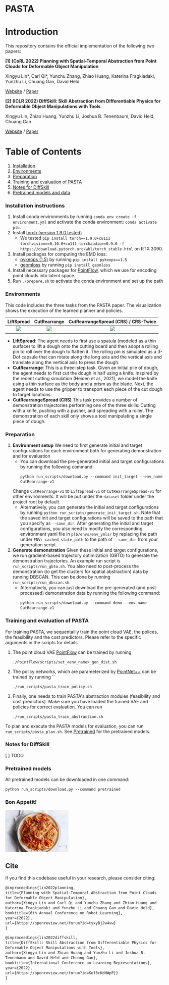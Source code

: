 # PASTA

# Introduction

This repository contains the official implementation of the following two papers:

**[1] (CoRL 2022) Planning with Spatial-Temporal Abstraction from Point Clouds for Deformable Object Manipulation**

Xingyu Lin*, Carl Qi*, Yunchu Zhang, Zhiao Huang, Katerina Fragkiadaki, Yunzhu Li, Chuang Gan, David Held

[Website](https://sites.google.com/view/pasta-plan) /  [Paper](https://arxiv.org/abs/2210.15751)

**[2] (ICLR 2022) DiffSkill: Skill Abstraction from Differentiable Physics for Deformable Object Manipulations with
Tools**

Xingyu Lin, Zhiao Huang, Yunzhu Li, Joshua B. Tenenbaum, David Held, Chuang Gan

[Website](https://xingyu-lin.github.io/diffskill/) /  [Paper](https://openreview.net/pdf?id=Kef8cKdHWpP)

# Table of Contents

1. [Installation](#installation-instructions)
2. [Environments](#environments)
3. [Preparation](#preparation)
4. [Training and evaluation of PASTA](#training-and-evaluation-of-pasta)
5. [Notes for DiffSkill](#notes-for-diffskill)
6. [Pretrained models and data](#pretrained-models)

### Installation instructions

1. Install conda environments by running `conda env create -f environment.yml` and activate the conda
   environment: `conda activate plb`.
2. Install [torch (version 1.9.0 tested)](https://pytorch.org/get-started/previous-versions/)
    * We tested `pip install torch==1.9.0+cu111 torchvision==0.10.0+cu111 torchaudio==0.9.0 -f https://download.pytorch.org/whl/torch_stable.html` on RTX 3090.
3. Install packages for computing the EMD loss:
    * [pykeops (1.5)](https://www.kernel-operations.io/keops/python/installation.html) by
      running `pip install pykeops==1.5`
    * [geomloss](https://www.kernel-operations.io/geomloss/api/install.html) by running `pip install geomloss`
4. Install necessary packages for [PointFlow](https://github.com/stevenygd/PointFlow), which we use for encoding point
   clouds into latent space.
5. Run `./prepare.sh` to activate the conda environment and set up the path

### Environments

This code includes the three tasks from the PASTA paper. The visualization shows the execution of the learned planner
and policies.

|                      LiftSpread                       |                      CutRearrange                       |             CutRearrangeSpread (CRS) / CRS-Twice              |
|:-----------------------------------------------------:|:-------------------------------------------------------:|:-------------------------------------------------------------:|
| <img src="media/LiftSpread-v1_PASTA.gif" width="200"> | <img src="media/CutRearrange-v1_PASTA.gif" width="200"> | <img src="media/CutRearrangeSpread-v1_PASTA.gif" width="200"> |

* **LiftSpread**: The agent needs to first use a spatula (modeled as a thin surface) to lift a dough onto the cutting
  board and then adopt a rolling pin to roll over the dough to flatten it. The rolling pin is simulated as a 3-Dof
  capsule that can rotate along the long axis and the vertical axis and translate along the vertical axis to press the
  dough.
* **CutRearrange**:  This is a three-step task. Given an initial pile of dough, the agent needs to first cut the dough
  in half using a knife. Inspired by the recent cutting simulation (Heiden et al., 2021), we model the knife using a
  thin surface as the body and a prism as the blade. Next, the agent needs to use the gripper to transport each piece of
  the cut dough to target locations.
* **CutRearrangeSpread (CRS)** This task provides a number of demonstration trajectories performing one of the three
  skills: Cutting with a knife, pushing with a pusher, and spreading with a roller. The demonstration of each skill only
  shows a tool manipulating a single piece of dough.

### Preparation

1. **Environment setup** We need to first generate initial and target configurations for each environment both for
   generating demonstration and for evaluation
    * You can download the pre-generated initial and target configurations by running the following command:
       ``` 
       python run_scripts/download.py --command init_target --env_name CutRearrange-v1
       ```
   Change `CutRearrange-v1` to `LiftSpread-v1` or `CutRearrangeSpread-v1` for other environments. It will be put under
   the `dataset` folder under the project root by default.
    * Alternatively, you can generate the initial and target configurations by
      running `python run_scripts/generate_init_target.sh`. Note that the saved init and target configurations will be saved to the path that you specify as `--save_dir`. After generating the initial and target configurations, you also need to modify the corresponding environment yaml file in `plb/envs/env_ymls/` by replacing the path under `ENV: cached_state_path` to the path of `--save_dir` from your generation script.
2. **Generate demonstration** Given these initial and target configurations, we run gradient-based trajectory optimization (GBTO) to generate the demonstration trajectories. An example run script is `run_scripts/run_gbto.sh`.
   You also need to post-process the demonstration (to get the clusters for spatial abstraction) data by running DBSCAN. This can be done by
   running `run_scripts/run_dbscan.sh`.
    * Alternatively, you can just download the pre-generated (and post-processed) demonstration data by running the following command:
      ```
      python run_scripts/download.py --command demo --env_name CutRearrange-v1
      ```

### Training and evaluation of PASTA

For training PASTA, we sequentailly train the point cloud VAE, the polices, the feasibility and the cost predictors.
Please refer to the specific arguments in the scripts for details.

1. The point cloud VAE [PointFlow](https://github.com/stevenygd/PointFlow) can be trained by
   running 
   ```
   ./PointFlow/scripts/set_<env_name>_gen_dist.sh
   ```
2. The policy networks, which are parameterized by [PointNet++](https://github.com/pyg-team/pytorch_geometric) can be
   trained by running ``
   ```
   ./run_scripts/pasta_train_policy.sh
   ```
3. Finally, one needs to train PASTA's abstraction modules (feasibility and cost predictors). Make sure you have loaded
   the trained VAE and policies for correct evaluation. You can run
   ```
   ./run_scripts/pasta_train_abstraction.sh
   ```

To plan and execute the PASTA models for evaluation, you can run `run_scripts/pasta_plan.sh`.
See [Pretrained](#pretrained-models) for the pretrained models.

### Notes for DiffSkill

[ ] TODO

### Pretrained models
All pretrained models can be downloaded in one command:
```
python run_scripts/download.py --command pretrained
```

### Bon Appetit!

<img src="media/pasta.jpeg" width="200">

## Cite

If you find this codebase useful in your research, please consider citing:

```
@inproceedings{lin2022planning,
title={Planning with Spatial-Temporal Abstraction from Point Clouds for Deformable Object Manipulation},
author={Xingyu Lin and Carl Qi and Yunchu Zhang and Zhiao Huang and Katerina Fragkiadaki and Yunzhu Li and Chuang Gan and David Held},
booktitle={6th Annual Conference on Robot Learning},
year={2022},
url={https://openreview.net/forum?id=tyxyBj2w4vw}
}
```

```
@inproceedings{lin2022diffskill,
title={DiffSkill: Skill Abstraction from Differentiable Physics for Deformable Object Manipulations with Tools},
author={Xingyu Lin and Zhiao Huang and Yunzhu Li and Joshua B. Tenenbaum and David Held and Chuang Gan},
booktitle={International Conference on Learning Representations},
year={2022},
url={https://openreview.net/forum?id=Kef8cKdHWpP}}
}
```
